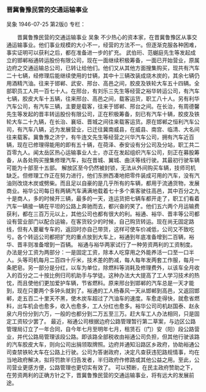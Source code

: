 ### 晋冀鲁豫民营的交通运输事业
吴象
1946-07-25
第2版()
专栏：

　　晋冀鲁豫民营的交通运输事业
    吴象
    不少热心的资本家，在晋冀鲁豫区从事交通运输事业。他们事业规模的大小不一，经营的方法不一。但逐渐克服各种困难，事实证明可以获利之后，都在准备进一步的扩充。
    武伯珩、范樾庭先生等发起成立的邯郸裕通转运股份有限公司，现在一面继续积极筹备，一面已开始营业，原属边府之交通运输总公司，已转让给他们。他们又从其他方面搜集购买，现共有汽车二十七辆，经修理后能继续使用的廿辆，其中十三辆改装成烧木炭的，其余七辆仍用酒精汽油。往来于邯郸、武安、邢台、高邑之间，胶皮及铁轮大车五十四辆。全部职员工人共一百七十人。在邢台，有刘乐三先生等经营之裕华转运公司，有汽车七辆，胶皮大车十五辆，往来邢台、高邑之间，载客运货，职工八十人。另有利华汽车公司，有汽车三辆，主要是载客，往来于邯郸、邢台之间。在长治，有周德馨先生等发起的晋丰转运股份有限公司，正在积极筹备，刻已有汽车十辆，胶皮及铁轮大车二十九辆，在长治、襄垣、晋城之间往来载客运货。原在邯郸之恒利汽车公司，有汽车八辆，近为发展营业，已迁往冀南威县，在威县、南宫、临清、大名间往来载客。冀鲁豫之济宁，有牛连文先生等经营之兴华汽车公司，拥有汽车近百辆，现在已修理得能用的即有五十辆，在荷泽、泰安设有分公司及分站，职工共二百零九人。闻太岳区热心运输事业人士，亦正在发起组织汽车公司，刻正在募股筹备，从各处购买搜集修理汽车，拟在晋城、翼城、曲沃等线行驶。其最初行驶车辆可能为十部至十五部。
    解放区至今仍然被封锁，无法从外间购买车辆，技师司机缺乏。但修理工作正在努力进行，他们东拚西凑地把零件装成可用的汽车，没有汽油则改烧木炭或劈柴。而且足以自豪的是几乎所有的车辆，都用于流通货物，发展商业。裕华公司每日有两辆汽车满满地载着七十多个乘客驶往高邑，其中百分之九十是商人，多的时候开三辆，最多的一天，连运货把七辆车都开走了，职工们看着汽车一辆接一辆在平坦的公路上奔驰而去，都兴奋的笑了。他们五六两个月运输费获利，都在三百万元以上，其他公司也都有很大的利。裕通、裕华、晋丰等公司都设有营业部门以配合运输，在客货较少的时候，自己购货转运。现在尚无固定路线，但有人要雇专车的，返回时亦自己带货，这样可使车价减低，公司又不致吃亏。各个转运公司都把扩充的重点放到大车上，裕通到年底准备增到二百辆，裕华、晋丰则准备增到一百辆。
    裕通与裕华两家试行了一种劳资两利的工资制度。办法是分工资为两部分：一是固定工资，除本人吃穿用之外能养活一口至一口半人。头等司机每月二百四十斤米，技术差的酌减，每人每年发两套工作服，每月一条肥皂。另一部分是分红，以车为单位，除燃料等消耗及修理费外，以该车全月收入的百分之二十按比例归司机助手与学徒。这种办法大大提高了工人学习技术的热忱，而且使他们更加爱护车辆，节省燃料。原来邢台到邯郸的汽车总是一天才能到，现在只要两个多钟头就到了。裕通的工人杨春风一天从邯郸到高邑，又返回邯郸，走五百二十里天不黑，使木炭车超过了汽油车的速度。车愈走得快，就愈省燃料，出车机会也愈多，收入也愈多，工人分红也愈多。裕华公司司机赵国泰、赵永泉六月份分到六万，一般的也都分到二万五至三万。赶大车工人办法相同，只是固定工资较少罢了。
    最近，裕通公司根据边府公路管理暂行第二草案，与边区公路管理局订立了一年合同，自今年七月至明年七月，租赁石（门）安（阳）段公路营业，并代公路局管理该段公路。即该路全部税收由裕通公司负担，但其他行驶该路的汽车胶皮大车，则向公司出捐领取牌照。边府并通知沿路区乡政府，协助裕通公司查禁铁轮大车在公路上行驶。公司为答谢政府，决定凡查获违犯路规情事，均在当地政府解决，拟将罚款半归告发者，半归政府作修路或其他公益之用。至此，公司营业更感方便，公路管理也更切实有效了。
    可以预断，在民主政府赞助之下，在劳资两利的正确方针之下，晋冀鲁豫民营的交通运输事业，将有远大的发展前途。

